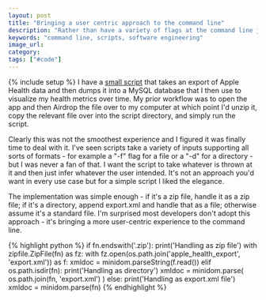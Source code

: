 ```yaml
---
layout: post
title: "Bringing a user centric approach to the command line"
description: "Rather than have a variety of flags at the command line just infer what the user wants to do."
keywords: "command line, scripts, software engineering"
image_url: 
category: 
tags: ["#code"]
---
```

{% include setup %}
I have a [small script](https://github.com/dangoldin/health-stats/blob/master/get_health.py) that takes an export of Apple Health data and then dumps it into a MySQL database that I then use to visualize my health metrics over time. My prior workflow was to open the app and then Airdrop the file over to my computer at which point I'd unzip it, copy the relevant file over into the script directory, and simply run the script.

Clearly this was not the smoothest experience and I figured it was finally time to deal with it. I've seen scripts take a variety of inputs supporting all sorts of formats - for example a "-f" flag for a file or a "-d" for a directory - but I was never a fan of that. I want the script to take whatever is thrown at it and then just infer whatever the user intended. It's not an approach you'd want in every use case but for a simple script I liked the elegance.

The implementation was simple enough - if it's a zip file, handle it as a zip file; if it's a directory, append export.xml and handle that as a file; otherwise assume it's a standard file. I'm surprised most developers don't adopt this approach - it's bringing a more user-centric experience to the command line.

{% highlight python %}
if fn.endswith('.zip'):
    print('Handling as zip file')
    with zipfile.ZipFile(fn) as fz:
        with fz.open(os.path.join('apple_health_export', 'export.xml')) as f:
            xmldoc = minidom.parseString(f.read())
elif os.path.isdir(fn):
    print('Handling as directory')
    xmldoc = minidom.parse( os.path.join(fn, 'export.xml') )
else:
    print('Handling as export.xml file')
    xmldoc = minidom.parse(fn)
{% endhighlight %}
